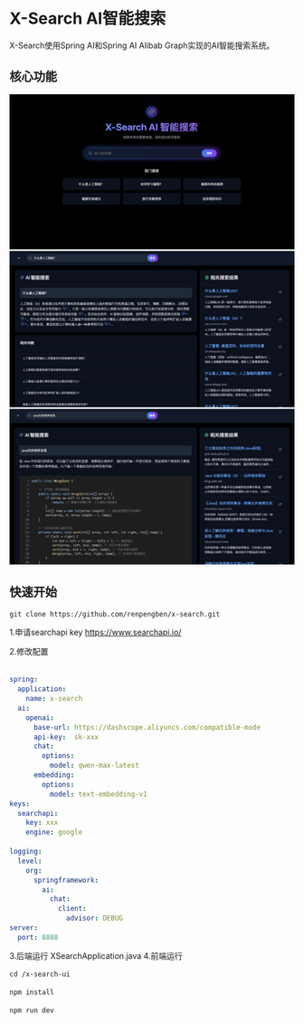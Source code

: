 # X-Search AI智能搜索
X-Search使用Spring AI和Spring AI Alibab Graph实现的AI智能搜索系统。
## 核心功能
<img src="images/img.png">
<img src="images/img_1.png">
<img src="images/img_2.png">

## 快速开始

```shell
git clone https://github.com/renpengben/x-search.git 
```
1.申请searchapi key https://www.searchapi.io/

2.修改配置
```yaml

spring:
  application:
    name: x-search
  ai:
    openai:
      base-url: https://dashscope.aliyuncs.com/compatible-mode
      api-key:  sk-xxx
      chat:
        options:
          model: qwen-max-latest
      embedding:
        options:
          model: text-embedding-v1
keys:
  searchapi:
    key: xxx
    engine: google

logging:
  level:
    org:
      springframework:
        ai:
          chat:
            client:
              advisor: DEBUG
server:
  port: 8888
```
3.后端运行 XSearchApplication.java
4.前端运行
```shell
cd /x-search-ui

npm install

npm run dev
```